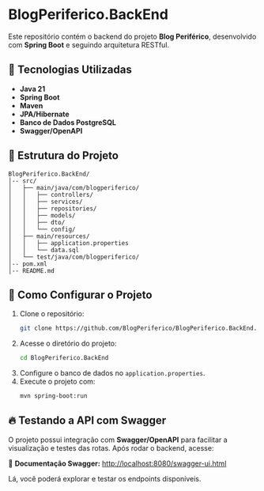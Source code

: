 # BlogPeriferico.BackEnd

Este repositório contém o backend do projeto **Blog Periférico**, desenvolvido com **Spring Boot** e seguindo arquitetura RESTful.

## 🚀 Tecnologias Utilizadas

- **Java 21**
- **Spring Boot**
- **Maven**
- **JPA/Hibernate**
- **Banco de Dados PostgreSQL**
- **Swagger/OpenAPI**

## 📂 Estrutura do Projeto

```
BlogPeriferico.BackEnd/
│-- src/
│   ├── main/java/com/blogperiferico/
│   │   ├── controllers/
│   │   ├── services/
│   │   ├── repositories/
│   │   ├── models/
│   │   ├── dto/
│   │   └── config/
│   ├── main/resources/
│   │   ├── application.properties
│   │   └── data.sql
│   └── test/java/com/blogperiferico/
│-- pom.xml
│-- README.md
```

## 📌 Como Configurar o Projeto

1. Clone o repositório:
   ```sh
   git clone https://github.com/BlogPeriferico/BlogPeriferico.BackEnd.git
   ```
2. Acesse o diretório do projeto:
   ```sh
   cd BlogPeriferico.BackEnd
   ```
3. Configure o banco de dados no `application.properties`.
4. Execute o projeto com:
   ```sh
   mvn spring-boot:run
   ```

## 🔥 Testando a API com Swagger

O projeto possui integração com **Swagger/OpenAPI** para facilitar a visualização e testes das rotas. Após rodar o backend, acesse:

🔗 **Documentação Swagger:** [http://localhost:8080/swagger-ui.html](http://localhost:8080/swagger-ui.html)

Lá, você poderá explorar e testar os endpoints disponíveis.
